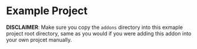 # Example Project

**DISCLAIMER**: Make sure you copy the `addons` directory into this exmaple project root directory, same as you would if you were adding this addon into your own projcet manually.
